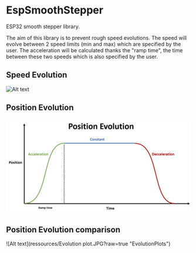 
# EspSmoothStepper 
ESP32 smooth stepper library.

The aim of this library is to prevent rough speed evolutions.
The speed will evolve between 2 speed limits (min and max) which are specified by the user.
The acceleration will be calculated thanks the "ramp time", the time between these two speeds which is also specified by the user.

## Speed Evolution
![Alt text](SmoothStepper-ESP32/ressources/SpeedEvolutionChart.JPG?raw=true "SpeedEvolution")

## Position Evolution
![Alt text](ressources/PositionEvolutionChart.JPG?raw=true "PositionEvolution")

## Position Evolution comparison
![Alt text](ressources/Evolution plot.JPG?raw=true "EvolutionPlots")





